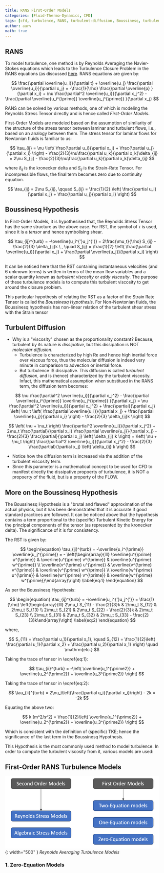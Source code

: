 ```yaml
---
title: RANS First-Order Models
categories: [Fluid-Thermo-Dynamics, CFD]
tags: [cfd, turbulence, RANS, turbulent-diffusion, Boussinesq, turbulent-viscosity]
author: aurv
math: true
---
```


## RANS

To model turbulence, one method is by Reynolds Averaging the Navier-Stokes equations which leads to the Turbulence Closure Problem in the RANS equations (as discussed [here](#https://aurvadahana.github.io/posts/turbulence-and-its-modeling/). RANS equations are given by:

$$
\frac{\partial \overline{u_i}}{\partial t} + \overline{u_j} \frac{\partial \overline{u_i}}{\partial x_j} = -\frac{1}{\rho} \frac{\partial \overline{p} }{\partial x_i} + \nu \frac{\partial^2 \overline{u_i}}{\partial x_j^2} - \frac{\partial \overline{u_i^{\prime}} \overline{u_j^{\prime}} }{\partial x_j}
$$

RANS can be solved by various methods, one of which is modeling the Reynolds Stress Tensor directly and is hence called _First-Order Models_. 

First-Order Models are modeled based on the assumption of similarity of the structure of the stress tensor between laminar and turbulent flows, i.e., based on an analogy between them. The stress tensor for laminar flows for Newtonian fluids is familiar to us:

$$
\tau_{ij} = \nu \left( \frac{\partial u_i}{\partial x_j} + \frac{\partial u_j}{\partial x_i} \right) - \frac{2}{3}\nu\frac{\partial u_k}{\partial x_k}\delta_{ij} = 2\nu S_{ij} - \frac{2}{3}\nu\frac{\partial u_k}{\partial x_k}\delta_{ij}
$$

where $\delta_{ij}$ is the kronecker delta and $S_{ij}$ is the Strain-Rate Tensor. For incompressible flows, the final term becomes zero due to continuity equation.

$$
\tau_{ij} = 2\nu S_{ij}, \qquad S_{ij} = \frac{1}{2} \left( \frac{\partial u_i}{\partial x_j} + \frac{\partial u_j}{\partial x_i} \right)
$$

## Boussinesq Hypothesis

In First-Order Models, it is hypothesised that, the Reynolds Stress Tensor has the same structure as the above case. For RST, the symbol of $\tau$ is used, since it is a _tensor_ and hence symbolising shear.

$$
\tau_{ij}^{turb} = -\overline{u_i^{'}u_j^{'}} = 2\frac{\mu_t}{\rho} S_{ij} - \frac{2}{3} \delta_{ij}k \ , \quad S_{ij} = \frac{1}{2} \left( \frac{\partial \overline{u_i}}{\partial x_j} + \frac{\partial \overline{u_j}}{\partial x_i} \right)
$$

It can be noticed here that the RST containing instantaneous velocities (and 6 unknown terms) is written in terms of the mean flow variables and a scalar quantity known as _turbulent viscosity_ or _eddy viscosity_. The purpose of these turbulence models is to compute this turbulent viscosity to get around the closure problem.

This particular hypothesis of relating the RST as a factor of the Strain Rate Tensor is called the _Boussinesq Hypothesis_. For Non-Newtonian fluids, the Boussinesq hypothesis has non-linear relation of the turbulent shear stress with the Strain tensor

## Turbulent Diffusion

- Why is a "viscosity" chosen as the proportionality constant? Because, turbulent by its nature is _dissipative_, but this dissipation is NOT _molecular diffusion_.
  - Turbulence is characterized by high Re and hence high inertial force over viscous force, thus the molecular diffusion is indeed very minute in comparison to advection or inertial force.
  - But turbulence IS dissipative. This diffusion is called _turbulent diffusion_, and is (hence) characterized by the turbulent viscosity. Infact, this mathematical assumption when substitued in the RANS term, the diffusion term becomes:

$$
\nu \frac{\partial^2 \overline{u_i}}{\partial x_j^2} - \frac{\partial \overline{u_i^{\prime}} \overline{u_j^{\prime}} }{\partial x_j} = \nu \frac{\partial^2 \overline{u_i}}{\partial x_j^2} + \frac{\partial}{\partial x_j} \left( \nu_t \left( \frac{\partial \overline{u_i}}{\partial x_j} + \frac{\partial \overline{u_j}}{\partial x_i} \right) - \frac{2}{3} \delta_{ij}k \right)
$$

$$
\left( \nu + \nu_t \right) \frac{\partial^2 \overline{u_i}}{\partial x_j^2} + 2\nu_t \frac{\partial}{\partial x_i} \frac{\partial \overline{u_j}}{\partial x_j} - \frac{2}{3} \frac{\partial}{\partial x_j} \left( \delta_{ij} k \right) = \left( \nu + \nu_t \right) \frac{\partial^2 \overline{u_i}}{\partial x_j^2} - \frac{2}{3} \frac{\partial}{\partial x_j} \left( \delta_{ij} k \right)
$$

  - Notice how the diffusion term is increased via the addition of the turbulent viscosity term. 
- Since this parameter is a mathematical concept to be used for CFD to manifest directly the dissipative propoerty of turbulence, it is NOT a propoerty of the fluid, but is a property of the FLOW.

## More on the Boussinesq Hypothesis

The Boussinesq Hypothesis is a "brutal and flawed" approximation of the actual physics, but it has been demonstrated that it is accurate if good standard practices are followed. It can be noticed above that the hypothesis contains a term proportional to the (specific) Turbulent Kinetic Energy for the principal components of the tensor (as represented by the kronecker delta). The significance of it is for consistency.

The RST is given by:

$$
\begin{equation}
\tau_{ij}^{turb} = -\overline{u_i^{\prime}} \overline{u_j^{\prime}} = - \left(\begin{array}{lll} \overline{u^{\prime} u^{\prime}} & \overline{u^{\prime} v^{\prime}} & \overline{u^{\prime} w^{\prime}} \\ \overline{v^{\prime} u^{\prime}} & \overline{v^{\prime} v^{\prime}} & \overline{v^{\prime} w^{\prime}} \\ \overline{w^{\prime} u^{\prime}} & \overline{w^{\prime} v^{\prime}} & \overline{w^{\prime} w^{\prime}}\end{array}\right)
\label{eq:1} \end{equation}
$$

As per the Boussinesq Hypothesis:

$$
\begin{equation}
\tau_{ij}^{turb} = -\overline{u_i^{'}u_j^{'}} = \frac{1}{\rho} \left(\begin{array}{lll} 2\mu_t S_{11} - \frac{2}{3}k &  2\mu_t S_{12} &  2\mu_t S_{13} \\ 2\mu_t S_{21} &  2\mu_t S_{22} - \frac{2}{3}k & 2\mu_t S_{23} \\ 2\mu_t S_{31} & 2\mu_t S_{32} & 2\mu_t S_{33} - \frac{2}{3}k\end{array}\right)
\label{eq:2} \end{equation}
$$

where,

$$
S_{11} = \frac{\partial u_1}{\partial x_1}, \quad S_{12} = \frac{1}{2}\left( \frac{\partial u_1}{\partial x_2} + \frac{\partial u_2}{\partial x_1} \right) \quad \mathrm{etc.}
$$

Taking the trace of tensor in \eqref{eq:1}:

$$
\tau_{ii}^{turb} = -\left( \overline{u_1^{\prime2}} + \overline{u_2^{\prime2}} + \overline{u_3^{\prime2}} \right)
$$

Taking the trace of tensor in \eqref{eq:2}:

$$
\tau_{ii}^{turb} = 2\nu_t\left(\frac{\partial u_i}{\partial x_i}\right) - 2k = -2k
$$

Equating the above two:

$$
k [m^2/s^2] = \frac{1}{2}\left( \overline{u_1^{\prime2}} + \overline{u_2^{\prime2}} + \overline{u_3^{\prime2}} \right)
$$

Which is consistent with the definition of (specific) TKE; hence the significance of the last term in the Boussinesq Hypothesis.

This Hypothesis is the most commonly used method to model turbulence. In order to compute the turbulent viscosity from it, various models are used:

## First-Order RANS Turbulence Models

![Desktop View](/assets/img/posts/2025-01-02-turbulence-and-its-modeling/Turbulence_Closure_Models.png){: width="500" }
_Reynolds Averaging Turbulence Models_

### 1. Zero-Equation Models


